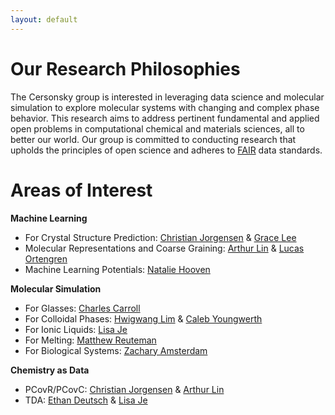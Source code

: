 ```yaml
---
layout: default
---
```

# Our Research Philosophies
The Cersonsky group is interested in leveraging data science and molecular simulation to explore molecular systems with changing and complex phase behavior. This research aims to address pertinent fundamental and applied open problems in computational chemical and materials sciences, all to better our world. Our group is committed to conducting research that upholds the principles of open science and adheres to [FAIR](https://www.go-fair.org/fair-principles/) data standards.

# Areas of Interest
<strong>Machine Learning</strong>
<ul>
    <li>For Crystal Structure Prediction: <a href="/members/christian_jorgensen">Christian Jorgensen</a> & <a href="/members/grace_lee">Grace Lee</a></li>
    <li>Molecular Representations and Coarse Graining: <a href="/members/arthur_lin">Arthur Lin</a> & <a href="/members/lucas_ortengren">Lucas Ortengren</a></li>
    <li>Machine Learning Potentials: <a href="/members/natalie_hooven">Natalie Hooven</a></li>
</ul>

<strong>Molecular Simulation</strong>
<ul>
    <li>For Glasses: <a href="/members/charles_carroll">Charles Carroll</a></li>
    <li>For Colloidal Phases: <a href="/members/hwigwang_lim">Hwigwang Lim</a> & <a href="/members/caleb_youngwerth">Caleb Youngwerth</a></li>
    <li>For Ionic Liquids: <a href="/members/lisa_je">Lisa Je</a></li>
    <li>For Melting: <a href="/members/matthew_reuteman">Matthew Reuteman</a></li>
    <li>For Biological Systems: <a href="/members/zachary_amsterdam">Zachary Amsterdam</a></li>
</ul>

<strong>Chemistry as Data</strong>
<ul>
    <li>PCovR/PCovC: <a href="/members/christian_jorgensen">Christian Jorgensen</a> & <a href="/members/arthur_lin">Arthur Lin</a></li>
    <li>TDA: <a href="/members/ethan_deutsch">Ethan Deutsch</a> & <a href="/members/lisa_je">Lisa Je</a></li>
</ul>
